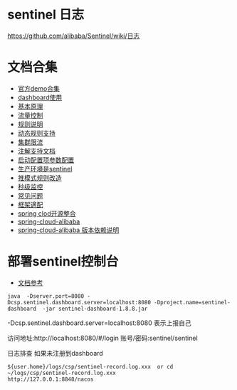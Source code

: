 # sentinel 日志

https://github.com/alibaba/Sentinel/wiki/日志

# 文档合集

* [官方demo合集](https://github.com/alibaba/Sentinel/tree/master/sentinel-demo)
* [dashboard使用](https://sentinelguard.io/zh-cn/docs/dashboard.html)
* [基本原理](https://sentinelguard.io/zh-cn/docs/basic-implementation.html)
* [流量控制](https://sentinelguard.io/zh-cn/docs/flow-control.html)
* [规则说明](https://sentinelguard.io/zh-cn/docs/basic-api-resource-rule.html)
* [动态规则支持](https://github.com/alibaba/Sentinel/wiki/动态规则扩展)
* [集群限流](https://sentinelguard.io/zh-cn/docs/cluster-flow-control.html)
* [注解支持文档](https://sentinelguard.io/zh-cn/docs/annotation-support.html)
* [启动配置项参数配置](https://github.com/alibaba/Sentinel/wiki/启动配置项#日志相关配置项)
* [生产环境是sentinel](https://github.com/alibaba/Sentinel/wiki/在生产环境中使用-Sentinel)
* [推模式规则改造](https://github.com/alibaba/Sentinel/wiki/Sentinel-控制台（集群流控管理）#规则配置)
* [秒级监控](https://github.com/alibaba/Sentinel/wiki/日志#秒级监控日志)
* [常见问题](https://sentinelguard.io/zh-cn/docs/faq.html)
* [框架適配](https://github.com/alibaba/spring-cloud-alibaba/wiki/Sentinel)
* [spring clod开源整合](https://github.com/wuyeing/Spring-Cloud-Starter-Alibaba-Sentinel-With-Nacos)
* [spring-cloud-alibaba](https://github.com/alibaba/spring-cloud-alibaba/tree/2023.x/spring-cloud-alibaba-starters)
* [spring-cloud-alibaba 版本依赖说明](https://github.com/alibaba/spring-cloud-alibaba/wiki/版本说明)

# 部署sentinel控制台

* [文档参考](https://sentinelguard.io/zh-cn/docs/dashboard.html)

```
java  -Dserver.port=8080 -Dcsp.sentinel.dashboard.server=localhost:8080 -Dproject.name=sentinel-dashboard  -jar sentinel-dashboard-1.8.8.jar
```

-Dcsp.sentinel.dashboard.server=localhost:8080 表示上报自己

访问地址:http://localhost:8080/#/login
账号/密码:sentinel/sentinel

日志排查 如果未注册到dashboard

```
${user.home}/logs/csp/sentinel-record.log.xxx  or cd ~/logs/csp/sentinel-record.log.xxx
http://127.0.0.1:8848/nacos
```
